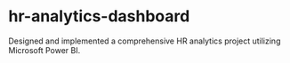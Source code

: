 # hr-analytics-dashboard
Designed and implemented a comprehensive HR analytics project utilizing Microsoft Power BI. 
